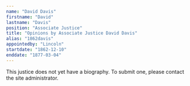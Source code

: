 ```yaml
---
name: "David Davis"
firstname: "David"
lastname: "Davis"
position: "Associate Justice"
title: "Opinions by Associate Justice David Davis"
alias: "1862davis"
appointedby: "Lincoln"
startdate: "1862-12-10"
enddate: "1877-03-04"
---
```

This justice does not yet have a biography. To submit one, please contact the site administrator.
